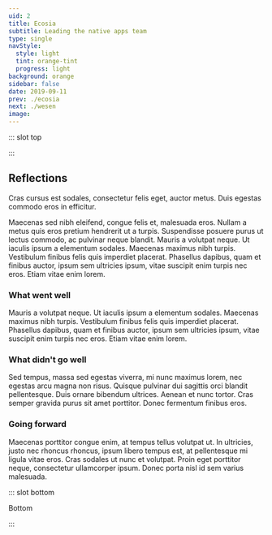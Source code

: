 ```yaml
---
uid: 2
title: Ecosia
subtitle: Leading the native apps team
type: single
navStyle:
  style: light
  tint: orange-tint
  progress: light
background: orange
sidebar: false
date: 2019-09-11
prev: ./ecosia
next: ./wesen
image:
---
```



::: slot top

<Stage-ProjectStage :noise="true" ctaLabel="www.ecosia.org" ctaUrl="https://www.ecosia.org"
description="Wesen is an experiment in turning customers into creators and building a digital product end-to-end. It enables anyone to customise a pendant necklace, which can be bespoke manufactured by a blend of traditional and modern techniques.">

  <template v-slot:visual-background>
    <figure class="full-screen">
      <Heros-ImageHero src="/images/ecosia/ecosia-comp.png" alt="Ecosia mobile devices"/>
    </figure>
  </template>

</Stage-ProjectStage>

:::


<Content-ContextSection :box="true">

<template v-slot:main>

## Context

Nulla facilisi. Proin volutpat in purus a lobortis. Praesent nec purus eu metus volutpat placerat a eu sapien. Quisque eu sapien ut quam venenatis convallis. Vestibulum porta aliquam elit et fringilla. Etiam semper iaculis massa, sit amet fringilla lorem lacinia nec.

Proin velit neque, ornare nec luctus at, sollicitudin a erat. Nunc consectetur tortor in nibh vulputate viverra. Integer fringilla orci enim, non efficitur erat elementum vel. Quisque sollicitudin risus sed pretium auctor. Quisque sit amet fermentum nibh. Proin tristique neque vitae ipsum malesuada, ac feugiat justo suscipit. Pellentesque euismod sodales ipsum in mattis.

Suspendisse potenti. Praesent risus massa, vulputate eget turpis in, dignissim tincidunt odio

</template>

<template v-slot:side>

**Reading time**
12 minutes

**Team composition**
CTO, product designer, two full-stack developers

</template>

</Content-ContextSection>


<Content-ImageFrames-SquareImagesRow :content="true" :images="[
{ url:'https://bulma.io/images/placeholders/480x480.png', alt:'square test 1', caption:'Square image caption 1', slot:'slot1', iframe:false },
{ url:'https://bulma.io/images/placeholders/480x480.png', alt:'square test 2', caption:'Square image caption 2', slot:'slot2', iframe:false },
{ url:'https://bulma.io/images/placeholders/480x480.png', alt:'square test 3', caption:'Square image caption 3', slot:'slot3', iframe:false },
]">

<template slot="content">

## Initiatives

<p class="subtitle">
  Cras cursus est sodales, consectetur felis eget, auctor metus. Duis egestas commodo eros in efficitur. Nullam eu consequat leo. Maecenas sit amet arcu ut mauris accumsan semper.
</p>

Lorem ipsum dolor sit amet, consectetur adipiscing elit. Praesent fermentum mauris in odio tempor, vitae tempus ante condimentum. Maecenas id nibh libero. Vivamus tristique elit eu dui mollis elementum. Vivamus sit amet semper felis. Maecenas non eros non turpis consectetur accumsan ac eget quam. Nam a sapien diam. Mauris blandit.

<br>
<br>

### As product manager

</template>

<template slot="slot1">

#### Android app

Praesent fermentum mauris in odio tempor, vitae tempus ante condimentum. Maecenas id nibh libero. Vivamus tristique elit eu dui mollis elementum.

- This prototype excited children the least{ .check }
- The interruption in the story broke the children's attention{ .cross }
{ .check-list }

</template>

<template slot="slot2">

#### iOS app

Fusce ac nunc posuere, tristique nibh at, lacinia nunc. Duis eget fringilla enim. Sed elementum elementum tincidunt.

- This prototype excited children the least{ .check }
- The interruption in the story broke the children's attention{ .cross }
{ .check-list }

</template>

<template slot="slot3">

#### Mac app

Maecenas sed nibh eleifend, congue felis et, malesuada eros. Nullam a metus quis eros pretium hendrerit ut a turpis.

- This prototype excited children the least{ .check }
- The interruption in the story broke the children's attention{ .cross }
{ .check-list }

</template>

</Content-ImageFrames-SquareImagesRow>




<Content-ImageFrames-SquareImagesRow padding="is-medium" :content="true" :images="[
{ url:'https://bulma.io/images/placeholders/480x480.png', alt:'square test 1', caption:'Square image caption 1', slot:'slot1', iframe:false },
{ url:'https://bulma.io/images/placeholders/480x480.png', alt:'square test 2', caption:'Square image caption 2', slot:'slot2', iframe:false },
{ url:'https://bulma.io/images/placeholders/480x480.png', alt:'square test 3', caption:'Square image caption 3', slot:'slot3', iframe:false },
]">

<template slot="content">

### As product designer

</template>

<template slot="slot1">

#### Ecosia maps

Praesent fermentum mauris in odio tempor, vitae tempus ante condimentum. Maecenas id nibh libero. Vivamus tristique elit eu dui mollis elementum.

- This prototype excited children the least{ .check }
- The interruption in the story broke the children's attention{ .cross }
{ .check-list }

</template>

<template slot="slot2">

#### User accounts MVP

Fusce ac nunc posuere, tristique nibh at, lacinia nunc. Duis eget fringilla enim. Sed elementum elementum tincidunt.

- This prototype excited children the least{ .check }
- The interruption in the story broke the children's attention{ .cross }
{ .check-list }

</template>

<template slot="slot3">

#### Global searches data-vis

Maecenas sed nibh eleifend, congue felis et, malesuada eros. Nullam a metus quis eros pretium hendrerit ut a turpis. Suspendisse posuere purus ut lectus commodo, ac pulvinar neque blandit. Mauris a volutpat neque. Ut iaculis ipsum a elementum sodales.

- This prototype excited children the least{ .check }
- The interruption in the story broke the children's attention{ .cross }
{ .check-list }

</template>

</Content-ImageFrames-SquareImagesRow>


<Content-TextSection>

## Reflections

<p class="subtitle">
  Cras cursus est sodales, consectetur felis eget, auctor metus. Duis egestas commodo eros in efficitur.
</p>

Maecenas sed nibh eleifend, congue felis et, malesuada eros. Nullam a metus quis eros pretium hendrerit ut a turpis. Suspendisse posuere purus ut lectus commodo, ac pulvinar neque blandit. Mauris a volutpat neque. Ut iaculis ipsum a elementum sodales. Maecenas maximus nibh turpis. Vestibulum finibus felis quis imperdiet placerat. Phasellus dapibus, quam et finibus auctor, ipsum sem ultricies ipsum, vitae suscipit enim turpis nec eros. Etiam vitae enim lorem.


### What went well

Mauris a volutpat neque. Ut iaculis ipsum a elementum sodales. Maecenas maximus nibh turpis. Vestibulum finibus felis quis imperdiet placerat. Phasellus dapibus, quam et finibus auctor, ipsum sem ultricies ipsum, vitae suscipit enim turpis nec eros. Etiam vitae enim lorem.

### What didn't go well

Sed tempus, massa sed egestas viverra, mi nunc maximus lorem, nec egestas arcu magna non risus. Quisque pulvinar dui sagittis orci blandit pellentesque. Duis ornare bibendum ultrices. Aenean et nunc tortor. Cras semper gravida purus sit amet porttitor. Donec fermentum finibus eros.

### Going forward

Maecenas porttitor congue enim, at tempus tellus volutpat ut. In ultricies, justo nec rhoncus rhoncus, ipsum libero tempus est, at pellentesque mi ligula vitae eros. Cras sodales ut nunc et volutpat. Proin eget porttitor neque, consectetur ullamcorper ipsum. Donec porta nisl id sem varius malesuada.



</Content-TextSection>



<Content-MetricsSection padding="is-large" :metrics="[
{ metric:'40', description:'Projects completed for small businesses and startups.' },
{ metric:'02', description:'Award winning team members.' },
{ metric:'103', description:'Years experience working for clients like Google and Amazon.' },
]"/>


::: slot bottom

Bottom

:::
